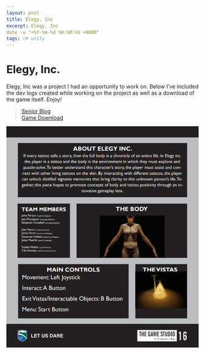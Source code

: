 ```yaml
---
layout: post
title: Elegy, Inc
excerpt: Elegy, Inc
date -u "+%Y-%m-%d %H:%M:%S +0000"
tags: c# unity
---
```


# Elegy, Inc.

Elegy, Inc was a project I had an opportunity to work on. Below I’ve included the dev logs created while working on the project as well as a download of the game itself. Enjoy!

>[Senior Blog](seniorproduction-blogpost.md)\
>[Game Download](https://drive.google.com/file/d/1JTgCI7jCGx_wqlOIxTuX28IcqjCtANIU/view?usp=sharing)

![Elegy, Inc Image](assets/images/Elegy-Poster.png)